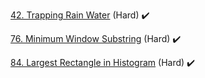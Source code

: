 [42. Trapping Rain Water](TrappingRainWater42) (Hard) :heavy_check_mark:

[76. Minimum Window Substring](MinimumWindowSubstring76) (Hard) :heavy_check_mark:

[84. Largest Rectangle in Histogram](LargestRectangleInHistogram84) (Hard) :heavy_check_mark: